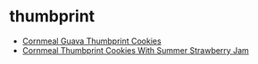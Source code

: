 # thumbprint

 * [Cornmeal Guava Thumbprint Cookies](index/c/cornmeal-guava-thumbprint-cookies-2397.json)
 * [Cornmeal Thumbprint Cookies With Summer Strawberry Jam](index/c/cornmeal-thumbprint-cookies-with-summer-strawberry-jam-234744.json)
